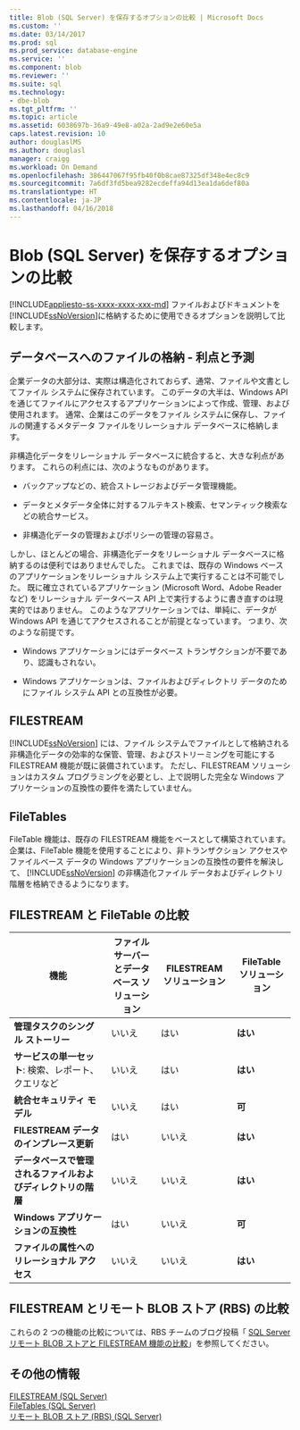 ```yaml
---
title: Blob (SQL Server) を保存するオプションの比較 | Microsoft Docs
ms.custom: ''
ms.date: 03/14/2017
ms.prod: sql
ms.prod_service: database-engine
ms.service: ''
ms.component: blob
ms.reviewer: ''
ms.suite: sql
ms.technology:
- dbe-blob
ms.tgt_pltfrm: ''
ms.topic: article
ms.assetid: 6038697b-36a9-49e8-a02a-2ad9e2e60e5a
caps.latest.revision: 10
author: douglaslMS
ms.author: douglasl
manager: craigg
ms.workload: On Demand
ms.openlocfilehash: 386447067f95fb40f0b8cae87325df348e4ec8c9
ms.sourcegitcommit: 7a6df3fd5bea9282ecdeffa94d13ea1da6def80a
ms.translationtype: HT
ms.contentlocale: ja-JP
ms.lasthandoff: 04/16/2018
---
```

# <a name="compare-options-for-storing-blobs-sql-server"></a>Blob (SQL Server) を保存するオプションの比較
[!INCLUDE[appliesto-ss-xxxx-xxxx-xxx-md](../../includes/appliesto-ss-xxxx-xxxx-xxx-md.md)]
  ファイルおよびドキュメントを [!INCLUDE[ssNoVersion](../../includes/ssnoversion-md.md)]に格納するために使用できるオプションを説明して比較します。  
  
##  <a name="Expectations"></a> データベースへのファイルの格納 - 利点と予測  
 企業データの大部分は、実際は構造化されておらず、通常、ファイルや文書としてファイル システムに保存されています。 このデータの大半は、Windows API を通じてファイルにアクセスするアプリケーションによって作成、管理、および使用されます。 通常、企業はこのデータをファイル システムに保存し、ファイルの関連するメタデータ ファイルをリレーショナル データベースに格納します。  
  
 非構造化データをリレーショナル データベースに統合すると、大きな利点があります。 これらの利点には、次のようなものがあります。  
  
-   バックアップなどの、統合ストレージおよびデータ管理機能。  
  
-   データとメタデータ全体に対するフルテキスト検索、セマンティック検索などの統合サービス。  
  
-   非構造化データの管理およびポリシーの管理の容易さ。  
  
 しかし、ほとんどの場合、非構造化データをリレーショナル データベースに格納するのは便利ではありませんでした。 これまでは、既存の Windows ベースのアプリケーションをリレーショナル システム上で実行することは不可能でした。 既に確立されているアプリケーション (Microsoft Word、Adobe Reader など) をリレーショナル データベース API 上で実行するように書き直すのは現実的ではありません。 このようなアプリケーションでは、単純に、データが Windows API を通じてアクセスされることが前提となっています。 つまり、次のような前提です。  
  
-   Windows アプリケーションにはデータベース トランザクションが不要であり、認識もされない。  
  
-   Windows アプリケーションは、ファイルおよびディレクトリ データのためにファイル システム API との互換性が必要。  
  
##  <a name="Filestream"></a> FILESTREAM  
 [!INCLUDE[ssNoVersion](../../includes/ssnoversion-md.md)] には、ファイル システムでファイルとして格納される非構造化データの効率的な保管、管理、およびストリーミングを可能にする FILESTREAM 機能が既に装備されています。 ただし、FILESTREAM ソリューションはカスタム プログラミングを必要とし、上で説明した完全な Windows アプリケーションの互換性の要件を満たしていません。  
  
##  <a name="FileTables"></a> FileTables  
 FileTable 機能は、既存の FILESTREAM 機能をベースとして構築されています。企業は、FileTable 機能を使用することにより、非トランザクション アクセスやファイルベース データの Windows アプリケーションの互換性の要件を解決して、 [!INCLUDE[ssNoVersion](../../includes/ssnoversion-md.md)] の非構造化ファイル データおよびディレクトリ階層を格納できるようになります。  
  
##  <a name="CompareFileTable"></a> FILESTREAM と FileTable の比較  
  
|機能|ファイル サーバーとデータベース ソリューション|FILESTREAM ソリューション|FileTable ソリューション|  
|-------------|---------------------------------------|-------------------------|------------------------|  
|**管理タスクのシングル ストーリー**|いいえ|はい|**はい**|  
|**サービスの単一セット**: 検索、レポート、クエリなど|いいえ|はい|**はい**|  
|**統合セキュリティ モデル**|いいえ|はい|**可**|  
|**FILESTREAM データのインプレース更新**|はい|いいえ|**はい**|  
|**データベースで管理されるファイルおよびディレクトリの階層**|いいえ|いいえ|**はい**|  
|**Windows アプリケーションの互換性**|はい|いいえ|**可**|  
|**ファイルの属性へのリレーショナル アクセス**|いいえ|いいえ|**はい**|  
  
##  <a name="CompareRBS"></a> FILESTREAM とリモート BLOB ストア (RBS) の比較  
 これらの 2 つの機能の比較については、RBS チームのブログ投稿「 [SQL Server リモート BLOB ストアと FILESTREAM 機能の比較](http://go.microsoft.com/fwlink/?LinkId=210317)」を参照してください。  
  
##  <a name="more"></a> その他の情報  
 [FILESTREAM &#40;SQL Server&#41;](../../relational-databases/blob/filestream-sql-server.md)  
 [FileTables &#40;SQL Server&#41;](../../relational-databases/blob/filetables-sql-server.md)  
 [リモート BLOB ストア &#40;RBS&#41; &#40;SQL Server&#41;](../../relational-databases/blob/remote-blob-store-rbs-sql-server.md)  
  
